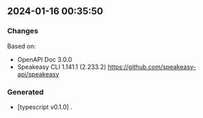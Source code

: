 

## 2024-01-16 00:35:50
### Changes
Based on:
- OpenAPI Doc 3.0.0 
- Speakeasy CLI 1.141.1 (2.233.2) https://github.com/speakeasy-api/speakeasy
### Generated
- [typescript v0.1.0] .
